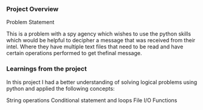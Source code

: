 ### Project Overview

 Problem Statement

This is a problem with a spy agency which wishes  to use the python skills  which would be  helpful to decipher a message that was received from their intel. Where they have multiple text files that need to be read and have certain operations performed to get thefinal message.






### Learnings from the project

 In this project I  had a better understanding of solving logical problems using python and applied the following concepts:

String operations
Conditional statement and loops
File I/O
Functions


